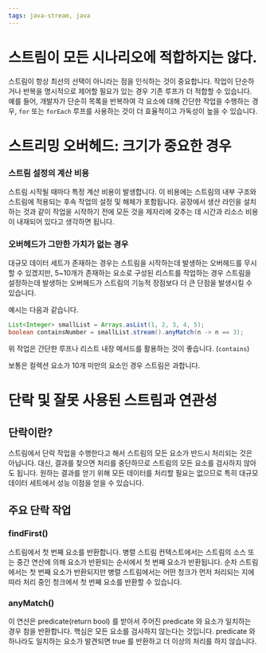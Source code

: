 ```yaml
---
tags: java-stream, java
---
```

# 스트림이 모든 시나리오에 적합하지는 않다.
스트림이 항상 최선의 선택이 아니라는 점을 인식하는 것이 중요합니다.
작업이 단순하거나 반복을 명시적으로 제어할 필요가 있는 경우 기존 루프가 더 적합할 수 있습니다.
예를 들어, 개발자가 단순히 목록을 반복하여 각 요소에 대해 간단한 작업을 수행하는 경우, `for` 또는 `forEach` 루프를 사용하는 것이 더 효율적이고 가독성이 높을 수 있습니다.

# 스트리밍 오버헤드: 크기가 중요한 경우
### 스트림 설정의 계산 비용
스트림 시작될 때마다 특정 계산 비용이 발생합니다.
이 비용에는 스트림의 내부 구조와 스트림에 적용되는 후속 작업의 설정 및 해체가 포함됩니다.
공장에서 생산 라인을 설치하는 것과 같이 작업을 시작하기 전에 모든 것을 제자리에 갖추는 데 시간과 리소스 비용이 내재되어 있다고 생각하면 됩니다.

### 오버헤드가 그만한 가치가 없는 경우
대규모 데이터 세트가 존재하는 경우는 스트림을 시작하는데 발생하는 오버헤드를 무시할 수 있겠지만,
5~10개가 존재하는 요소로 구성된 리스트를 작업하는 경우 스트림을 설정하는데 발생하는 오버헤드가 스트림의 기능적 장점보다 더 큰 단점을 발생시킬 수 있습니다.

예시는 다음과 같습니다.
```java
List<Integer> smallList = Arrays.asList(1, 2, 3, 4, 5);  
boolean containsNumber = smallList.stream().anyMatch(n -> n == 3);
```
위 작업은 간단한 루프나 리스트 내장 메서드를 활용하는 것이 좋습니다. (`contains`)

보통은 컬렉션 요소가 10개 미만의 요소인 경우 스트림은 과합니다.

# 단락 및 잘못 사용된 스트림과 연관성
## 단락이란?
스트림에서 단락 작업을 수행한다고 해서 스트림의 모든 요소가 반드시 처리되는 것은 아닙니다.
대신, 결과를 찾으면 처리를 중단하므로 스트림의 모든 요소를 검사하지 않아도 됩니다. 
원하는 결과를 얻기 위해 모든 데이터를 처리할 필요는 없으므로 특히 대규모 데이터 세트에서 성능 이점을 얻을 수 있습니다.

## 주요 단락 작업
### findFirst()
스트림에서 첫 번째 요소를 반환합니다.
병렬 스트림 컨텍스트에서는 스트림의 소스 또는 중간 연산에 의해 요소가 반환되는 순서에서 첫 번째 요소가 반환됩니다.
순차 스트림에서는 첫 번째 요소가 반환되지만 병렬 스트림에서는 어떤 청크가 먼저 처리되는 지에 따라 처리 중인 청크에서 첫 번째 요소를 반환할 수 있습니다.

###  anyMatch()
이 연산은 predicate(return bool) 를 받아서 주어진 predicate 와 요소가 일치하는 경우 참을 반환합니다.
핵심은 모든 요소를 검사하지 않는다는 것입니다.
predicate 와 하나라도 일치하는 요소가 발견되면 true 를 반환하고 더 이상의 처리를 하지 않습니다.

